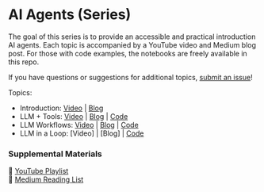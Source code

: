 # AI Agents (Series)

The goal of this series is to provide an accessible and practical introduction AI agents. Each topic is accompanied by a YouTube video and Medium blog post. For those with code examples, the notebooks are freely available in this repo.

If you have questions or suggestions for additional topics, [submit an issue](https://github.com/ShawhinT/YouTube-Blog/issues)!

Topics:
- Introduction: [Video](https://youtu.be/ZaY5_ScmiFE?si=YboZ-WjenvuYoQWV) | [Blog](https://shawhin.medium.com/ai-agents-explained-at-3-levels-of-agency-421f01a25680)
- LLM + Tools: [Video](https://youtu.be/-BUs1CPHKfU) | [Blog](https://shawhin.medium.com/how-to-improve-llms-with-tools-69cc68c804ed) | [Code](https://github.com/ShawhinT/YouTube-Blog/tree/main/agents/1-tool_use)
- LLM Workflows: [Video](https://youtu.be/Nm_mmRTpWLg) | [Blog](https://shawhin.medium.com/llm-workflows-from-automation-to-ai-agents-a62f96a0f89a) | [Code](https://github.com/ShawhinT/YouTube-Blog/tree/main/agents/2-agentic-workflows)
- LLM in a Loop: [Video] | [Blog] | [Code](https://github.com/ShawhinT/YouTube-Blog/tree/main/agents/3-llm-loop)

### Supplemental Materials

🎥 [YouTube Playlist](https://youtube.com/playlist?list=PLz-ep5RbHosU02OKABBkbsQrYWmQfoZMH&si=toRvb-hXPJrJjrLS) <br>
📰 [Medium Reading List](https://shawhin.medium.com/list/ai-agents-fa463d70cd22)
